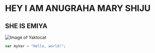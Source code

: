 # HEY I AM ANUGRAHA MARY SHIJU
## SHE IS EMIYA
![Image of Yaktocat](https://octodex.github.com/images/yaktocat.png)
``` javascript
var myVar = "Hello, world!";
```
